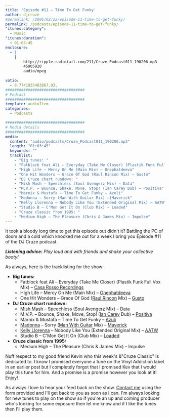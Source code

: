 ```yaml
---
title: 'Episode #11 – Time To Get Funky'
author: djcruze
#permalink: /2006/02/22/episode-11-time-to-get-funky/
permalink: /podcasts/episode-11-time-to-get-funky/
"itunes:category":
  - Music
"itunes:duration":
  - 01:03:45
enclosure:
  - |
    |
        http://ripple.radiotail.com/211/Cruze_Podcast011_190206.mp3
        45905920
        audio/mpeg
        
votio:
  - 8.7741935483867,93,
###################################
# Podcast
###################################
template: audioItem
categories:
  - Podcasts

###################################
# Media details
###################################
media:
  content: "audio/podcasts/Cruze_Podcast011_190206.mp3"
  length: "01:03:45"
  keywords: ""
  tracklist:
    - "Big tunes: "
    - "Fatblock feat Ali – Everyday (Take Me Closer) (Plastik Funk Full Vox Mix) – Casa Rosso Recordings"
    - "High Life – Mercy On Me (Main Mix) – Onephatdeeva"
    - "One Hit Wonders – Grace Of God (Raul Rincon Mix) – Gusto"
    - "DJ Cruze chart rundown: "
    - "Mish Mash – Speechless (Soul Avengerz Mix) – Data"
    - "M.V.P. – Bounce, Shake, Move, Stop! (Ian Carey Dub) – Positiva"
    - "Marnix & Mustafa – Time To Get Funky – Azuli"
    - "Madonna – Sorry (Man With Guitar Mix) –[Maverick"
    - "Kelly Llorenna – Nobody Like You (Extended Original Mix) – AATW"
    - "Studio B – C'Mon Get It On (Club Mix) – Loaded"
    - "Cruze classic from 1995: "
    - "Medium High – The Pleasure (Chris & James Mix) – Impulse"
---
```

It took a bloody long time to get this episode out didn't it? Battling the PC of doom and a cold which knocked me out for a week I bring you Episode #11 of the DJ Cruze podcast.

***Listening advice:** Play loud and with friends and shake your collective booty!*

As always, here is the tracklisting for the show:

  * **Big tunes:** 
      * Fatblock feat Ali – Everyday (Take Me Closer) (Plastik Funk Full Vox Mix) – [Casa Rosso Recordings][3]
      * High Life – Mercy On Me (Main Mix) – [Onephatdeeva][4]
      * One Hit Wonders – Grace Of God ([Raul Rincon][5] Mix) – [Gusto][6]
  * **DJ Cruze chart rundown:** 
      * [Mish Mash][7] – Speechless ([Soul Avengerz][8] Mix) – Data
      * M.V.P. – Bounce, Shake, Move, Stop! ([Ian Carey][9] Dub) – [Positiva][10]
      * Marnix & Mustafa – Time To Get Funky – [Azuli][11]
      * [Madonna][12] – Sorry ([Man With Guitar][13] Mix) – [Maverick][11]
      * [Kelly Llorenna][14] – Nobody Like You (Extended Original Mix) – [AATW][15]
      * Studio B – C'Mon Get It On (Club Mix) – [Loaded][16]
  * **Cruze classic from 1995:** 
      * Medium High – The Pleasure (Chris & James Mix) – Impulse

Nuff respect to my good friend Kevin who this week's &"Cruze Classic" is dedicated to. I know I promised everyone a tune on the Vinyl Addiction label in an earlier post but I completely forgot that I promised Kev that I would play this tune for him. And a promise is a promise however you look at it! Enjoy!

As always I love to hear your feed back on the show. [Contact me][17] using the form provided and I'll get back to you as soon as I can. I'm always looking for new tunes to play on the show so if you're an up and coming producer who's looking for some exposure then let me know and if I like the tunes then I'll play them.

 [1]: http://ripple.radiotail.com/211/Cruze_Podcast011_190206.mp3
 [2]: http://www.djcruze.co.uk/cms/podcasts/feed/rss2
 [3]: http://www.sillyspider.com/
 [4]: http://www.onephatdeeva.com/
 [5]: http://raulrincon.de/
 [6]: http://www.gutrecords.com/
 [7]: http://www.mish-mash.net/
 [8]: http://www.soulavengerz.com/
 [9]: http://www.ian45carey.com/
 [10]: http://www.positivarecords.com/
 [11]: http://www.maverick.com/
 [12]: http://www.madonna.com/
 [13]: http://en.wikipedia.org/wiki/Stuart_Price
 [14]: http://www.kellyllorenna.co.uk/
 [15]: http://www.aatw.com/
 [16]: http://www.loadedrecords.com/
 [17]: http://www.djcruze.co.uk/cms/contact/